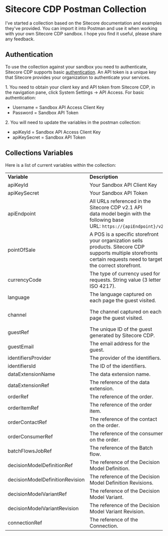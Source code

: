 # Sitecore CDP Postman Collection

I’ve started a collection based on the Sitecore documentation and examples they've provided. You can import it into Postman and use it when working with your own Sitecore CDP sandbox. I hope you find it useful, please share any feedback.

## Authentication
<p id="postman">To use the collection against your sandbox you need to authenticate, Sitecore CDP supports basic <a rel="noreferrer noopener" href="https://doc.sitecore.com/cdp/en/developers/sitecore-customer-data-platform--data-model-2-1/authentication-for-the-sitecore-cdp-rest-apis.html" target="_blank">authentication</a>. An API token is a unique key that Sitecore provides your organization to authenticate your services.</p>

<p id="postman">1. You need to obtain your client key and API token from Sitecore CDP, in the navigation pane, click System Settings -&gt; API Access. For basic authentication:</p>
<ul><li>Username = Sandbox API Access Client Key</li><li>Password = Sandbox API Token</li></ul>
<p>2. You will need to update the variables in the postman collection:</p>
<ul><li>apiKeyId = Sandbox API Access Client Key</li><li>apiKeySecret = Sandbox API Token</li></ul>

## Collections Variables
<p>Here is a list of current variables within the collection:</p>
<table><tbody><tr><td><strong>Variable</strong></td><td><strong>Description</strong></td><td><strong>Examples </strong></td></tr><tr><td>apiKeyId</td><td>Your Sandbox API Client Key</td><td></td></tr><tr><td>apiKeySecret</td><td>Your Sandbox API Token</td><td></td></tr><tr><td>apiEndpoint</td><td>All URLs referenced in the Sitecore CDP v2.1 API<br>data model begin with the following base URL:&nbsp;<code>https://{apiEndpoint}/v2</code></td><td>api.boxever.com</td></tr><tr><td>pointOfSale</td><td>A POS is a specific storefront your organization sells products. Sitecore CDP supports multiple storefronts certain requests need to target the correct storefront.</td><td>betaSpinAir</td></tr><tr><td>currencyCode</td><td>The type of currency used for requests. String value (3 letter ISO 4217).</td><td>"EUR", "USD", "GBP"</td></tr><tr><td>language</td><td>The language captured on each page the guest visited.</td><td>"EN", "FR", "DE"</td></tr><tr><td>channel</td><td>The channel captured on each page the guest visited.</td><td>"WEB", "MOBILE_WEB", "MOBILE_APP"</td></tr><tr><td>guestRef</td><td>The unique ID of the guest generated by Sitecore CDP.</td><td>guid</td></tr><tr><td>guestEmail</td><td>The email address for the guest.</td><td></td></tr><tr><td>identifiersProvider</td><td>The provider of the identifiers.</td><td>ProfileSystem</td></tr><tr><td>identifiersId</td><td>The ID of the identifiers.</td><td>guid</td></tr><tr><td>dataExtensionName</td><td>The data extension name.</td><td>extEmailPreferences</td></tr><tr><td>dataExtensionRef</td><td>The reference of the data extension.</td><td>guid</td></tr><tr><td>orderRef</td><td>The reference of the order.</td><td>guid</td></tr><tr><td>orderItemRef</td><td>The reference of the order item.</td><td>guid</td></tr><tr><td>orderContactRef</td><td>The reference of the contact on the order.</td><td>guid</td></tr><tr><td>orderConsumerRef</td><td>The reference of the consumer on the order.</td><td>guid</td></tr><tr><td>batchFlowsJobRef</td><td>The reference of the Batch flow.</td><td>guid</td></tr><tr><td>decisionModelDefinitionRef</td><td>The reference of the Decision Model Definition.</td><td>guid</td></tr><tr><td>decisionModelDefinitionRevision</td><td>The reference of the Decision Model Definition Revisions.</td><td>guid</td></tr><tr><td>decisionModelVariantRef</td><td>The reference of the Decision Model Variant.</td><td>guid</td></tr><tr><td>decisionModelVariantRevision</td><td>The reference of the Decision Model Variant Revision.</td><td>guid</td></tr><tr><td>connectionRef</td><td>The reference of the Connection.</td><td>guid</td></tr></tbody></table>
